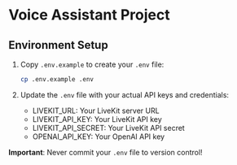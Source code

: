 # Voice Assistant Project

## Environment Setup

1. Copy `.env.example` to create your `.env` file:
   ```bash
   cp .env.example .env
   ```

2. Update the `.env` file with your actual API keys and credentials:
   - LIVEKIT_URL: Your LiveKit server URL
   - LIVEKIT_API_KEY: Your LiveKit API key
   - LIVEKIT_API_SECRET: Your LiveKit API secret
   - OPENAI_API_KEY: Your OpenAI API key

**Important**: Never commit your `.env` file to version control!